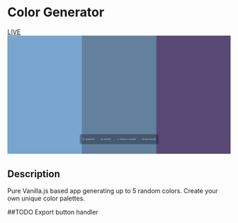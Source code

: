 # Color Generator
<a href="https://igorgoledzinowski.github.io/color-generator/index.html">LIVE</a>
<img src="https://raw.githubusercontent.com/IgorGoledzinowski/color-generator/master/screenshots/screenshot1.png">

## Description
Pure Vanilla.js based app generating up to 5 random colors. Create your own unique color palettes.

##TODO
Export button handler
